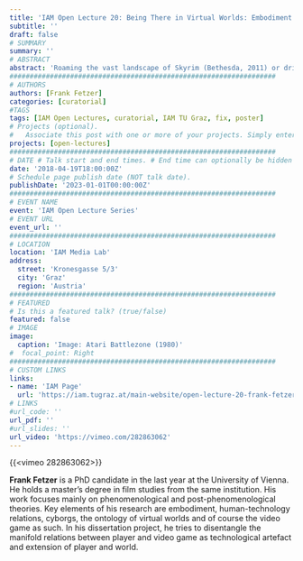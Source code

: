 ```yaml
---
title: 'IAM Open Lecture 20: Being There in Virtual Worlds: Embodiment as Foundation of Spatial Conception in Virtual Environments'
subtitle: ''
draft: false
# SUMMARY
summary: ''
# ABSTRACT 
abstract: 'Roaming the vast landscape of Skyrim (Bethesda, 2011) or driving a sports car through the busy streets of Los Santos (GTA V, Rockstar, 2013) seems like a quite normal, everyday thing to do. And still, navigating through these virtual worlds (which are in many ways close simulations of our physical world) re-shapes our conception of space extremely. This presentation will have a closer look at how inhabiting virtual worlds comes about in phenomenological terms. Starting with the assumption that spatial conception is a function of our embodied existence, it explores how the use of technology alters our grasp of space. Foregrounding the avatar as crucial part in virtual embodiment as prosthetic vicarious body of the player, this talk will address how its physical properties and capabilities determine our comprehension of virtual space.'
##################################################################
# AUTHORS 
authors: [Frank Fetzer]
categories: [curatorial]
#TAGS
tags: [IAM Open Lectures, curatorial, IAM TU Graz, fix, poster]
# Projects (optional).
#   Associate this post with one or more of your projects. Simply enter your project's folder or file name without extension. Otherwise, set `projects = []`.
projects: [open-lectures]
##################################################################
# DATE # Talk start and end times. # End time can optionally be hidden by prefixing the line with `#`.
date: '2018-04-19T18:00:00Z'
# Schedule page publish date (NOT talk date).
publishDate: '2023-01-01T00:00:00Z'
##################################################################
# EVENT NAME 
event: 'IAM Open Lecture Series'
# EVENT URL 
event_url: ''
##################################################################
# LOCATION 
location: 'IAM Media Lab'
address:
  street: 'Kronesgasse 5/3'
  city: 'Graz'
  region: 'Austria'
##################################################################
# FEATURED
# Is this a featured talk? (true/false)
featured: false
# IMAGE 
image:
  caption: 'Image: Atari Battlezone (1980)'
#  focal_point: Right
##################################################################
# CUSTOM LINKS 
links:
- name: 'IAM Page'
  url: 'https://iam.tugraz.at/main-website/open-lecture-20-frank-fetzer-being-there-in-virtual-worlds/'
# LINKS 
#url_code: ''
url_pdf: ''
#url_slides: ''
url_video: 'https://vimeo.com/282863062'
---
```


{{<vimeo 282863062>}}

**Frank Fetzer** is a PhD candidate in the last year at the University of Vienna. He holds a master’s degree in film studies from the same institution. His work focuses mainly on phenomenological and post-phenomenological theories. Key elements of his research are embodiment, human-technology relations, cyborgs, the ontology of virtual worlds and of course the video game as such. In his dissertation project, he tries to disentangle the manifold relations between player and video game as technological artefact and extension of player and world.

<!--
IAM Open Lecture #20  
Frank Fetzer  
Being There in Virtual Worlds: Embodiment as Foundation of Spatial Conception in Virtual Environments  
18:00 Thursday 19 April 2018  
IAM Media Lab, Kronesgasse 5/III

Event poster https://iam.tugraz.at/wp-content/uploads/2018/03/OL20_Fetzer.pdf

Original post: https://iam.tugraz.at/2018/03/ol_fetzer/
-->